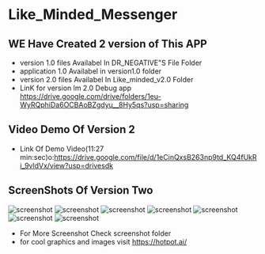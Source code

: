 # Like_Minded_Messenger
## WE Have Created 2 version of This APP
- version 1.0 files Availabel In DR_NEGATIVE"S File Folder
- application 1.0 Availabel in version1.0 folder
- version 2.0 files Availabel In Like_minded_v2.0 Folder
- LinK for version lm 2.0 Debug app https://drive.google.com/drive/folders/1eu-WyRQphiDa6OCBAoBZgdyu__8Hy5qs?usp=sharing
## Video Demo Of Version 2
- Link Of Demo Video(11:27 min:sec)o:https://drive.google.com/file/d/1eCinQxsB263np9td_KQ4fUkRi_9vldVx/view?usp=drivesdk
## ScreenShots Of Version Two
![screenshot](screenshot/lOUHVVx6pUEs_1024_500.png)
![screenshot](screenshot/y5y5FT0Nlpj2_1440_2880.png)
![screenshot](screenshot/7NDVpWSnJDlo_1440_2880.png)
![screenshot](screenshot/LPGmi8CqYT9H_1440_2880.png)
![screenshot](screenshot/KWmr1eMnVn76_1440_2880.png)
![screenshot](screenshot/hwdktobfXJcJ_1440_2880.png)
![screenshot](screenshot/p8giyPxI9jF1_1440_2880.png)
- For More Screenshot Check screenshot folder
- for cool graphics and images visit https://hotpot.ai/
